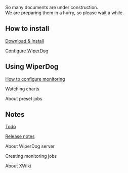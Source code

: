 So many documents are under construction.  
We are preparing them in a hurry, so please wait a while.

How to install
---------------------------------
[Download & Install](/documents/how-to-install)

[Configure WiperDog](/documents/configure-wiperdog)

Using WiperDog
---------------------------------
[How to configure monitoring](/documents/how-to-configure-monitoring)

Watching charts

About preset jobs

Notes
---------------------------------
[Todo](/documents/todo)

[Release notes](/documents/release-notes)

About WiperDog server

Creating monitoring jobs

About XWiki
